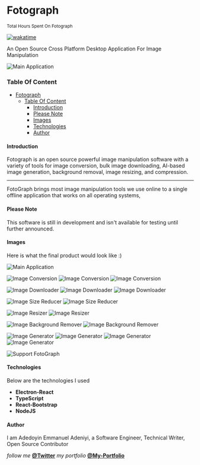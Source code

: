 # Fotograph

<small>Total Hours Spent On Fotograph</small>

[![wakatime](https://wakatime.com/badge/user/1cf7c976-595a-4fc7-a7c4-324b43a74aca/project/fdcac2b3-e915-4cfc-9ae0-50c90249bfb3.svg)](https://wakatime.com/badge/user/1cf7c976-595a-4fc7-a7c4-324b43a74aca/project/fdcac2b3-e915-4cfc-9ae0-50c90249bfb3)

An Open Source Cross Platform Desktop Application For Image Manipulation
 
![Main Application](/assets/screenshots/main-application.png)

### Table Of Content

- [Fotograph](#fotograph)
    - [Table Of Content](#table-of-content)
      - [Introduction](#introduction)
      - [Please Note](#please-note)
      - [Images](#images)
      - [Technologies](#technologies)
      - [Author](#author)

#### Introduction

Fotograph is an open source powerful image manipulation software with a variety of tools for image conversion, bulk image downloading, AI-based image generation, background removal, image resizing, and compression.
****
FotoGraph brings most image manipulation tools we use online to a single offline application that works on all operating systems,

#### Please Note

This software is still in development and isn't available for testing until further announced.

#### Images

Here is what the final product would look like :)

![Main Application](/assets/screenshots/main-application.png)

![Image Conversion ](/assets/screenshots/image-converter.png)
![Image Conversion ](/assets/screenshots/image-converter-2.png)
![Image Conversion ](/assets/screenshots/image-converter-3.png)

![Image Downloader ](/assets/screenshots/image-downloader.png)
![Image Downloader ](/assets/screenshots/image-downloader-2.png)
![Image Downloader ](/assets/screenshots/image-downloader-3.png)

![Image Size Reducer ](/assets/screenshots/image-size-reducer.png)
![Image Size Reducer ](/assets/screenshots/image-size-reducer-2.png)

![Image Resizer ](/assets/screenshots/image-resizer.png)
![Image Resizer ](/assets/screenshots/image-resizer-2.png)

![Image Background Remover](/assets/screenshots/image-background-remover.png)
![Image Background Remover](/assets/screenshots/image-background-remover-2.png)

![Image Generator](/assets/screenshots/image-generator.png)
![Image Generator](/assets/screenshots/image-generator-2.png)
![Image Generator](/assets/screenshots/image-generator-3.png)
![Image Generator](/assets/screenshots/image-generator-4.png)

![Support FotoGraph ](/assets/screenshots/support-project.png)

#### Technologies

Below are the technologies I used

- **Electron-React**
- **TypeScript**
- **React-Bootstrap**
- **NodeJS**

#### Author

I am Adedoyin Emmanuel Adeniyi, a Software Engineer, Technical Writer, Open Source Contributor

_follow me_ **[@Twitter](https://twitter.com/Emmysoft_Tm/)**
_my portfolio_ **[@My-Portfolio](https://adedoyin-emmanuel.netlify.app/)**

